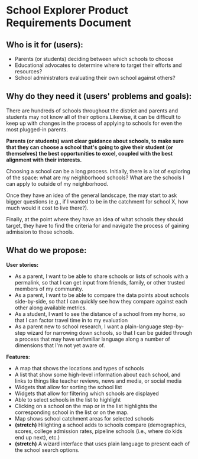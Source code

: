 # School Explorer Product Requirements Document

## Who is it for (users):

* Parents (or students) deciding between which schools to choose
* Educational advocates to determine where to target their efforts and resources?
* School administrators evaluating their own school against others?

## Why do they need it (users' problems and goals):

There are hundreds of schools throughout the district and parents and students may not know all of their options.Likewise, it can be difficult to keep up with changes in the process of applying to schools for even the most plugged-in parents.

**Parents (or students) want clear guidance about schools, to make sure that they can choose a school that's going to give their student (or themselves) the best opportunities to excel, coupled with the best alignment with their interests.**

Choosing a school can be a long process. Initially, there is a lot of exploring of the space: what are my neighborhood schools? What are the schools I can apply to outside of my neighborhood.

Once they have an idea of the general landscape, the may start to ask bigger questions (e.g., if I wanted to be in the catchment for school X, how much would it cost to live there?).

Finally, at the point where they have an idea of what schools they should target, they have to find the criteria for and navigate the process of gaining admission to those schools.

## What do we propose:

**User stories:**
* As a parent, I want to be able to share schools or lists of schools with a permalink, so that I can get input from friends, family, or other trusted members of my community.
* As a parent, I want to be able to compare the data points about schools side-by-side, so that I can quickly see how they compare against each other along available metrics.
* As a student, I want to see the distance of a school from my home, so that I can factor travel time in to my evaluation
* As a parent new to school research, I want a plain-language step-by-step wizard for narrowing down schools, so that I can be guided through a process that may have unfamiliar language along a number of dimensions that I'm not yet aware of.

**Features:**
* A map that shows the locations and types of schools
* A list that show some high-level information about each school, and links to things like teacher reviews, news and media, or social media
* Widgets that allow for sorting the school list
* Widgets that allow for filtering which schools are displayed
* Able to select schools in the list to highlight
* Clicking on a school on the map or in the list highlights the corresponding school in the list or on the map.
* Map shows school catchment areas for selected schools
* **(stretch)** Hilighting a school adds to schools compare (demographics, scores, college admission rates, pipeline schools (i.e., where do kids end up next), etc.)
* **(stretch)** A wizard interface that uses plain language to present each of the school search options.
